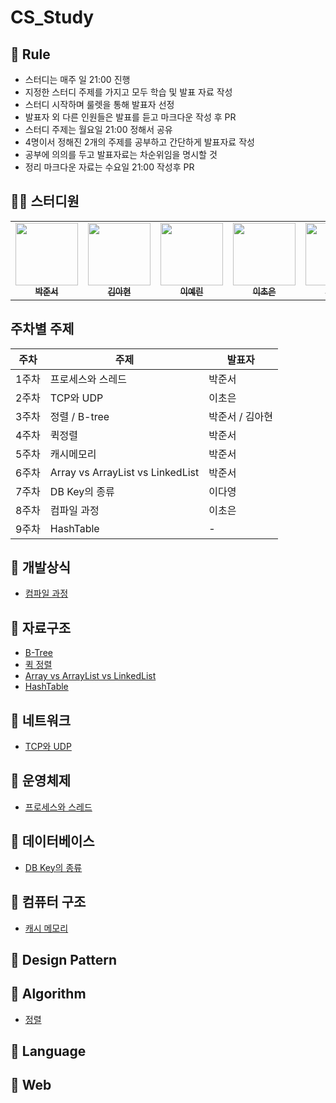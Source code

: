 # CS_Study

## 🌳 Rule
- 스터디는 매주 일 21:00 진행
- 지정한 스터디 주제를 가지고 모두 학습 및 발표 자료 작성
- 스터디 시작하며 룰렛을 통해 발표자 선정
- 발표자 외 다른 인원들은 발표를 듣고 마크다운 작성 후 PR
- 스터디 주제는 월요일 21:00 정해서 공유
- 4명이서 정해진 2개의 주제를 공부하고 간단하게 발표자료 작성
- 공부에 의의를 두고 발표자료는 차순위임을 명시할 것
- 정리 마크다운 자료는 수요일 21:00 작성후 PR


## 👨‍💻 스터디원
<table>
<tr>
    <td align="center"><a href="https://github.com/HoyiTT"><img src="https://avatars.githubusercontent.com/u/50609962?v=4?s=100" width="100px;" alt=""/><br /><sub><b>박준서</b></sub></a><br /></td>
    <td align="center"><a href="https://github.com/zlzzlzz2l"><img src="https://avatars.githubusercontent.com/u/48669011?v=4?s=100" width="100px;" alt=""/><br /><sub><b>김아현</b></sub></a><br /></td>
    <td align="center"><a href="https://github.com/seolyee"><img src="https://avatars.githubusercontent.com/u/60960108?v=4?v=4?s=100" width="100px;" alt=""/><br /><sub><b>이예린</b></sub></a><br /></td>
    <td align="center"><a href="https://github.com/ChoEun0"><img src="https://avatars.githubusercontent.com/u/114717619?v=4?v=4?s=100" width="100px;" alt=""/><br /><sub><b>이초은</b></sub></a><br /></td>
    <td align="center"><a href="yeeeeeaa"><img src="https://avatars.githubusercontent.com/u/63141989?v=4" width="100px;" alt=""/><br /><sub><b>이다영</b></sub></a><br /></td>
  </tr>
</table>

## 주차별 주제
|주차|주제| 발표자 |
|------|---|-----|
|1주차|프로세스와 스레드| 박준서 |
|2주차|TCP와 UDP| 이초은 |
|3주차|정렬 / B-tree| 박준서 / 김아현 |
|4주차|퀵정렬| 박준서 |
|5주차|캐시메모리|박준서|
|6주차|Array vs ArrayList vs LinkedList|박준서|
|7주차|DB Key의 종류|이다영|
|8주차|컴파일 과정|이초은|
|9주차|HashTable|-|






## 📌 개발상식
- [컴파일 과정]()




## 📌 자료구조
- [B-Tree]()
- [퀵 정렬](https://github.com/DiscoveryCS/CS_Study/blob/main/%EC%9E%90%EB%A3%8C%EA%B5%AC%EC%A1%B0/quick%20sort.md)
- [Array vs ArrayList vs LinkedList](https://github.com/DiscoveryCS/CS_Study/blob/main/%EC%9E%90%EB%A3%8C%EA%B5%AC%EC%A1%B0/Array%20vs%20ArrayList%20vs%20LinkedList.md)
- [HashTable]()


## 📌 네트워크
- [TCP와 UDP](https://github.com/HoyiTT/CS_Study/blob/main/%EB%84%A4%ED%8A%B8%EC%9B%8C%ED%81%AC/TCP%EC%99%80%20UDP.md)
  

## 📌 운영체제
- [프로세스와 스레드](https://github.com/HoyiTT/CS_Study/blob/main/%EC%9A%B4%EC%98%81%EC%B2%B4%EC%A0%9C/%ED%94%84%EB%A1%9C%EC%84%B8%EC%8A%A4%EC%99%80%20%EC%8A%A4%EB%A0%88%EB%93%9C%20%EC%A0%95%EB%A6%AC.pdf)


## 📌 데이터베이스
- [DB Key의 종류]()

## 📌 컴퓨터 구조
- [캐시 메모리](https://github.com/DiscoveryCS/CS_Study/blob/main/%EC%BB%B4%ED%93%A8%ED%84%B0%EA%B5%AC%EC%A1%B0/cache-memory.md)


## 📌 Design Pattern


## 📌 Algorithm
- [정렬](https://github.com/DiscoveryCS/CS_Study/blob/main/%EC%9E%90%EB%A3%8C%EA%B5%AC%EC%A1%B0/sort.md)



## 📌 Language


## 📌 Web
